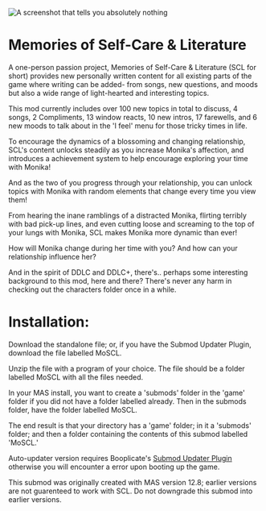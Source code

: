 ![A screenshot that tells you absolutely nothing](https://user-images.githubusercontent.com/107741953/265365710-5aa5bbb5-798c-4c34-b3d8-ce2d2e39331f.png)

# Memories of Self-Care & Literature

A one-person passion project, Memories of Self-Care & Literature (SCL for short) provides new personally written content for all existing parts of the game where writing can be added- from songs, new questions, and moods but also a wide range of light-hearted and interesting topics. 

This mod currently includes over 100 new topics in total to discuss, 4 songs, 2 Compliments, 13 window reacts, 10 new intros, 17 farewells, and 6 new moods to talk about in the 'I feel' menu for those tricky times in life.

To encourage the dynamics of a blossoming and changing relationship, SCL's content unlocks steadily as you increase Monika's affection, and introduces a achievement system to help encourage exploring your time with Monika!

And as the two of you progress through your relationship, you can unlock topics with Monika with random elements that change every time you view them!

From hearing the inane ramblings of a distracted Monika, flirting terribly with bad pick-up lines, and even cutting loose and screaming to the top of your lungs with Monika, SCL makes Monika more dynamic than ever!

How will Monika change during her time with you? And how can your relationship influence her? 

And in the spirit of DDLC and DDLC+, there's.. perhaps some interesting background to this mod, here and there? There's never any harm in checking out the characters folder once in a while.

# Installation:

Download the standalone file; or, if you have the Submod Updater Plugin, download the file labelled MoSCL.

Unzip the file with a program of your choice. The file should be a folder labelled MoSCL with all the files needed.

In your MAS install, you want to create a 'submods' folder in the 'game' folder if you did not have a folder labelled already. Then in the submods folder, have the folder labelled MoSCL.

The end result is that your directory has a 'game' folder; in it a 'submods' folder; and then a folder containing the contents of this submod labelled 'MoSCL.'

Auto-updater version requires Booplicate's [Submod Updater Plugin](https://github.com/Booplicate/MAS-Submods-SubmodUpdaterPlugin) otherwise you will encounter a error upon booting up the game.

This submod was originally created with MAS version 12.8; earlier versions are not guarenteed to work with SCL. Do not downgrade this submod into earlier versions.
